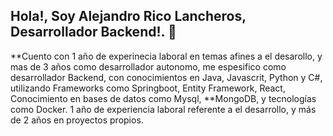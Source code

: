 ## Hola!, Soy Alejandro Rico Lancheros, Desarrollador Backend!. 🦜


**Cuento con 1 año de experinecia laboral en temas afines a el desarollo, y mas de 3 años como desarrollador autonomo, me espesifico como desarrollador Backend, con conocimientos en Java, Javascrit, Python y C#, utilizando Frameworks como Springboot, Entity Framework, React, Conocimiento en bases de datos como Mysql, **MongoDB, y tecnologías como Docker. 1 año de experiencia laboral referente a el desarrollo, y más de 2 años en proyectos propios.

